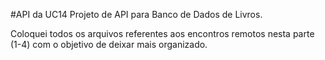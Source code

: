 #API da UC14
Projeto de API para Banco de Dados de Livros.

Coloquei todos os arquivos referentes aos encontros remotos nesta parte (1-4) com o objetivo de deixar mais organizado.

